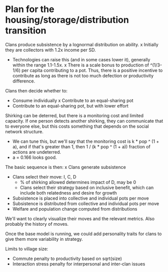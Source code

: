 # Plan for the housing/storage/distribution transition

Clans produce subsistence by a lognormal distribution on
ability.
x Initially they are collectors with 1.2x income per SD.
- Technologies can raise this (and in some cases lower it),
  generally within the range 1.1-1.5x.
x There is a scale bonus to production of ^(1/3-1/6) per
  capita contributing to a pot. Thus, there is a positive
  incentive to contribute as long as there is not too much
  defection or productivity difference.

Clans then decide whether to:
- Consume individually
x Contribute to an equal-sharing pot
- Contribute to an equal-sharing pot, but with lower effort

Shirking can be deterred, but there is a monitoring cost
and limited capacity. If one person detects another shirking,
they can communicate that to everyone else, but this costs
something that depends on the social network structure.
- We can tune this, but we'll say that the monitoring cost
  is k * pop ^ (1 + a), and if that's greater than 1, then
  1 / (k * pop ^ (1 + a)) fraction of actions are undeterred.
- a = 0.166 looks good.

The basic sequence is then:
x Clans generate subsistence
- Clans select their move: I, C, D
  - % of shirking allowed determines impact of D, may be 0
  - Clans select their strategy based on inclusive benefit,
    which can include both relatedness and desire for growth
- Subsistence is placed into collective and individual pots
  per move
- Subsistence is distributed from collective and individual
  pots per move
- Welfare and population change computed from distributions

We'll want to clearly visualize their moves and the relevant
metrics. Also probably the history of moves.

Once the base model is running, we could add personality traits
for clans to give them more variability in strategy.

Limits to village size:
- Commute penalty to productivity based on sqrt(size)
- Interaction stress penalty for interpersonal and inter-clan
  issues
